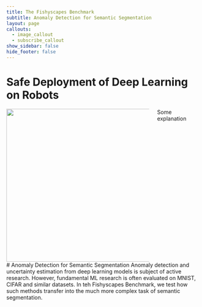 ```yaml
---
title: The Fishyscapes Benchmark
subtitle: Anomaly Detection for Semantic Segmentation
layout: page
callouts:
  - image_callout
  - subscribe_callout
show_sidebar: false
hide_footer: false
---
```


# Safe Deployment of Deep Learning on Robots

<div class="columns">
<div class="column has-text-centered">
<img width="400px" src="{{ "/assets/img/illustration.svg" | relative_url }}" />
</div>
<div class="column" markdown="1">
Some explanation
</div>
</div>
# Anomaly Detection for Semantic Segmentation
Anomaly detection and uncertainty estimation from deep learning models is subject of active research. However, fundamental ML research is often evaluated on MNIST, CIFAR and similar datasets. In teh Fishyscapes Benchmark, we test how such methods transfer into the much more complex task of semantic segmentation.
